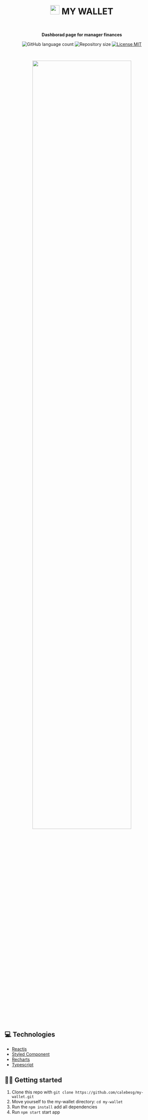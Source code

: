 <h1 align="center">
 <img src="https://user-images.githubusercontent.com/36782514/187090323-11defc4d-9fbe-4bfb-b326-9993de9db74d.svg" width="30px"> MY WALLET
</h1>
<br>

<p align="center"><b>Dashborad page for manager finances</b></p>

<p align="center">
  <img alt="GitHub language count" src="https://img.shields.io/github/languages/count/calebesg/my-wallet">
  <img alt="Repository size" src="https://img.shields.io/github/repo-size/calebesg/my-wallet">
  <a href="https://opensource.org/licenses/MIT">
    <img src="https://img.shields.io/badge/License-MIT-green.svg" alt="License MIT">
  </a>
</p>
<br>

<p align='center'>
  <img src="https://user-images.githubusercontent.com/36782514/187090332-9c341089-dfa8-4ed7-97f9-7a5c9a082b8b.png" width="80%">
</p>

## 💻 Technologies

- [Reactjs](https://reactjs.org/)
- [Styled Component](https://styled-components.com/)
- [Recharts](https://recharts.org/en-US/)
- [Typescript](https://www.typescriptlang.org/)

## 🏃💨 Getting started

1. Clone this repo with ``git clone https://github.com/calebesg/my-wallet.git``
2. Move yourself to the my-wallet directory: `cd my-wallet`
3. Run the ``npm install`` add all dependencies
4. Run ``npm start`` start app
